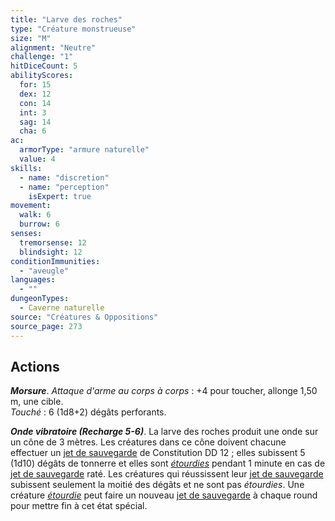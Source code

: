 ```yaml
---
title: "Larve des roches"
type: "Créature monstrueuse"
size: "M"
alignment: "Neutre"
challenge: "1"
hitDiceCount: 5
abilityScores:
  for: 15
  dex: 12
  con: 14
  int: 3
  sag: 14
  cha: 6
ac: 
  armorType: "armure naturelle"
  value: 4
skills: 
  - name: "discretion"
  - name: "perception"
    isExpert: true
movement: 
  walk: 6
  burrow: 6
senses: 
  tremorsense: 12
  blindsight: 12
conditionImmunities: 
  - "aveugle"
languages: 
  - ""
dungeonTypes:
  - Caverne naturelle
source: "Créatures & Oppositions"
source_page: 273
---
```

## Actions
_**Morsure**_. _Attaque d'arme au corps à corps_ : +4 pour toucher, allonge 1,50 m, une cible.  
_Touché_ : 6 (1d8+2) dégâts perforants.

_**Onde vibratoire (Recharge 5-6)**_. La larve des roches produit une onde sur un cône de 3 mètres. Les créatures dans ce cône doivent chacune effectuer un [jet de sauvegarde](/utiliser-les-caracteristiques#jets-de-sauvegarde) de Constitution DD 12 ; elles subissent 5 (1d10) dégâts de tonnerre et elles sont [_étourdies_](/gerer-la-sante-du-personnage/#etourdi) pendant 1 minute en cas de [jet de sauvegarde](/utiliser-les-caracteristiques#jets-de-sauvegarde) raté. Les créatures qui réussissent leur [jet de sauvegarde](/utiliser-les-caracteristiques#jets-de-sauvegarde) subissent seulement la moitié des dégâts et ne sont pas _étourdies_. Une créature [_étourdie_](/gerer-la-sante-du-personnage/#etourdi) peut faire un nouveau [jet de sauvegarde](/utiliser-les-caracteristiques#jets-de-sauvegarde) à chaque round pour mettre fin à cet état spécial.
